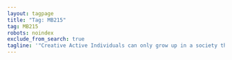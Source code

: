 ```yaml
---
layout: tagpage
title: "Tag: MB215"
tag: MB215
robots: noindex
exclude_from_search: true
tagline: '"Creative Active Individuals can only grow up in a society that emphasizes learning instead of teaching." - Chris Alexander'
---
```

